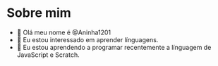 # Sobre mim
- 👋 Olá meu nome é @Aninha1201
- 👀 Eu estou interessado em aprender línguagens.
- 🌱 Eu estou aprendendo a programar recentemente a línguagem de JavaScript e Scratch.
